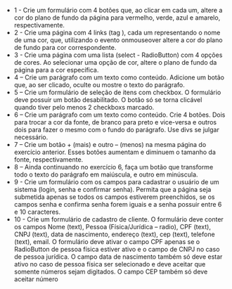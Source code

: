 - 1 - Crie um formulário com 4 botões que, ao clicar em cada um, altere a cor do plano de fundo da página para vermelho, 
verde, azul e amarelo, respectivamente.
- 2 - Crie uma página com 4 links (tag <a>), cada um representando o nome de uma cor, que, utilizando o evento 
onmouseover altere a cor do plano de fundo para cor correspondente.
- 3 - Crie uma página com uma lista (select - RadioButton) com 4 opções de cores. Ao selecionar uma opção de cor, 
altere o plano de fundo da página para a cor específica.
- 4 – Crie um parágrafo com um texto como conteúdo. Adicione um botão que, ao ser clicado, oculte ou mostre o 
texto do parágrafo.
- 5 – Crie um formulário de seleção de itens com checkbox. O formulário deve possuir um botão desabilitado. O botão 
só se torna clicável quando tiver pelo menos 2 checkboxs marcado.
- 6 – Crie um parágrafo com um texto como conteúdo. Crie 4 botões. Dois para trocar a cor da fonte, de branco para 
preto e vice-versa e outros dois para fazer o mesmo com o fundo do parágrafo. Use divs se julgar necessário.
- 7 – Crie um botão + (mais) e outro – (menos) na mesma página do exercício anterior. Esses botões aumentam e 
diminuem o tamanho da fonte, respectivamente.
- 8 – Ainda continuando no exercício 6, faça um botão que transforme todo o texto do parágrafo em maiúscula, e outro 
em minúscula.
- 9 - Crie um formulário com os campos para cadastrar o usuário de um sistema (login, senha e confirmar senha). Permita 
que a página seja submetida apenas se todos os campos estiverem preenchidos, se os campos senha e confirma senha 
forem iguais e a senha possuir entre 6 e 10 caracteres.
- 10 - Crie um formulário de cadastro de cliente. O formulário deve conter os campos Nome (text), Pessoa (Física/Jurídica 
– radio), CPF (text), CNPJ (text), data de nascimento, endereço (text), cep (text), telefone (text), email. O formulário 
deve ativar o campo CPF apenas se o RadioButton de pessoa física estiver ativo e o campo de CNPJ no caso de pessoa 
jurídica. O campo data de nascimento também só deve estar ativo no caso de pessoa física ser selecionado e deve aceitar 
que somente números sejam digitados. O campo CEP também só deve aceitar número
